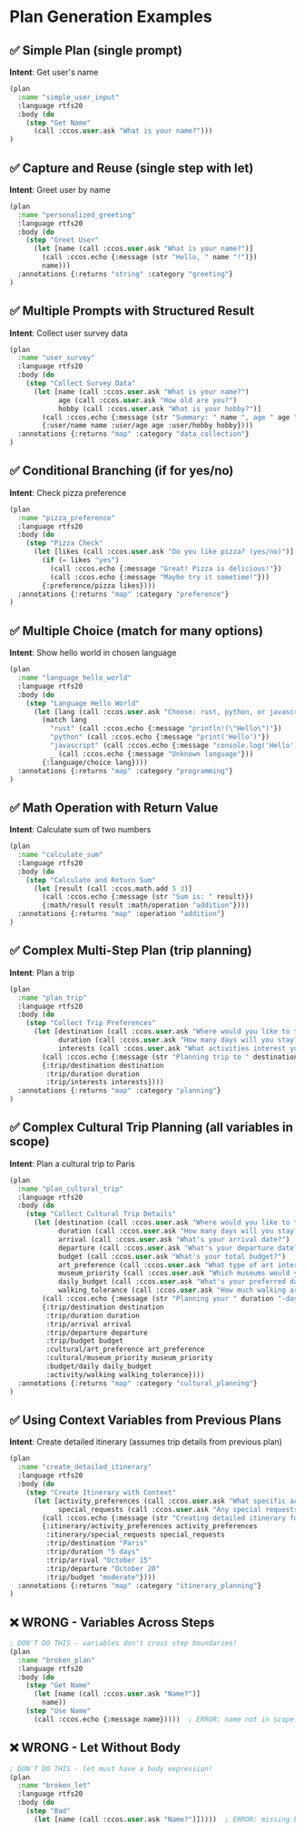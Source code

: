 # Plan Generation Examples

## ✅ Simple Plan (single prompt)

**Intent**: Get user's name

```lisp
(plan
  :name "simple_user_input"
  :language rtfs20
  :body (do
    (step "Get Name"
      (call :ccos.user.ask "What is your name?")))
)
```

## ✅ Capture and Reuse (single step with let)

**Intent**: Greet user by name

```lisp
(plan
  :name "personalized_greeting"
  :language rtfs20
  :body (do
    (step "Greet User"
      (let [name (call :ccos.user.ask "What is your name?")]
        (call :ccos.echo {:message (str "Hello, " name "!")})
        name)))
  :annotations {:returns "string" :category "greeting"}
)
```

## ✅ Multiple Prompts with Structured Result

**Intent**: Collect user survey data

```lisp
(plan
  :name "user_survey"
  :language rtfs20
  :body (do
    (step "Collect Survey Data"
      (let [name (call :ccos.user.ask "What is your name?")
            age (call :ccos.user.ask "How old are you?")
            hobby (call :ccos.user.ask "What is your hobby?")]
        (call :ccos.echo {:message (str "Summary: " name ", age " age ", enjoys " hobby)})
        {:user/name name :user/age age :user/hobby hobby})))
  :annotations {:returns "map" :category "data_collection"}
)
```

## ✅ Conditional Branching (if for yes/no)

**Intent**: Check pizza preference

```lisp
(plan
  :name "pizza_preference"
  :language rtfs20
  :body (do
    (step "Pizza Check"
      (let [likes (call :ccos.user.ask "Do you like pizza? (yes/no)")]
        (if (= likes "yes")
          (call :ccos.echo {:message "Great! Pizza is delicious!"})
          (call :ccos.echo {:message "Maybe try it sometime!"}))
        {:preference/pizza likes})))
  :annotations {:returns "map" :category "preference"}
)
```

## ✅ Multiple Choice (match for many options)

**Intent**: Show hello world in chosen language

```lisp
(plan
  :name "language_hello_world"
  :language rtfs20
  :body (do
    (step "Language Hello World"
      (let [lang (call :ccos.user.ask "Choose: rust, python, or javascript")]
        (match lang
          "rust" (call :ccos.echo {:message "println!(\"Hello\")"})
          "python" (call :ccos.echo {:message "print('Hello')"})
          "javascript" (call :ccos.echo {:message "console.log('Hello')"})
          _ (call :ccos.echo {:message "Unknown language"}))
        {:language/choice lang})))
  :annotations {:returns "map" :category "programming"}
)
```

## ✅ Math Operation with Return Value

**Intent**: Calculate sum of two numbers

```lisp
(plan
  :name "calculate_sum"
  :language rtfs20
  :body (do
    (step "Calculate and Return Sum"
      (let [result (call :ccos.math.add 5 3)]
        (call :ccos.echo {:message (str "Sum is: " result)})
        {:math/result result :math/operation "addition"})))
  :annotations {:returns "map" :operation "addition"}
)
```

## ✅ Complex Multi-Step Plan (trip planning)

**Intent**: Plan a trip

```lisp
(plan
  :name "plan_trip"
  :language rtfs20
  :body (do
    (step "Collect Trip Preferences"
      (let [destination (call :ccos.user.ask "Where would you like to travel?")
            duration (call :ccos.user.ask "How many days will you stay?")
            interests (call :ccos.user.ask "What activities interest you?")]
        (call :ccos.echo {:message (str "Planning trip to " destination " for " duration " days")})
        {:trip/destination destination
         :trip/duration duration
         :trip/interests interests})))
  :annotations {:returns "map" :category "planning"}
)
```

## ✅ Complex Cultural Trip Planning (all variables in scope)

**Intent**: Plan a cultural trip to Paris

```lisp
(plan
  :name "plan_cultural_trip"
  :language rtfs20
  :body (do
    (step "Collect Cultural Trip Details"
      (let [destination (call :ccos.user.ask "Where would you like to travel?")
            duration (call :ccos.user.ask "How many days will you stay?")
            arrival (call :ccos.user.ask "What's your arrival date?")
            departure (call :ccos.user.ask "What's your departure date?")
            budget (call :ccos.user.ask "What's your total budget?")
            art_preference (call :ccos.user.ask "What type of art interests you most? (classical/modern/contemporary)")
            museum_priority (call :ccos.user.ask "Which museums would you prioritize? (Louvre/Orsay/Pompidou/other)")
            daily_budget (call :ccos.user.ask "What's your preferred daily cultural budget in EUR?")
            walking_tolerance (call :ccos.user.ask "How much walking are you comfortable with? (low/medium/high)")]
        (call :ccos.echo {:message (str "Planning your " duration "-day cultural trip to " destination " from " arrival " to " departure " with " budget " budget")})
        {:trip/destination destination
         :trip/duration duration
         :trip/arrival arrival
         :trip/departure departure
         :trip/budget budget
         :cultural/art_preference art_preference
         :cultural/museum_priority museum_priority
         :budget/daily daily_budget
         :activity/walking walking_tolerance})))
  :annotations {:returns "map" :category "cultural_planning"}
)
```

## ✅ Using Context Variables from Previous Plans

**Intent**: Create detailed itinerary (assumes trip details from previous plan)

```lisp
(plan
  :name "create_detailed_itinerary"
  :language rtfs20
  :body (do
    (step "Create Itinerary with Context"
      (let [activity_preferences (call :ccos.user.ask "What specific activities interest you most? (museums/parks/restaurants/shopping)")
            special_requests (call :ccos.user.ask "Any special requests or dietary restrictions?")]
        (call :ccos.echo {:message (str "Creating detailed itinerary for your 5-day trip to Paris from October 15 to October 20 with moderate budget")})
        {:itinerary/activity_preferences activity_preferences
         :itinerary/special_requests special_requests
         :trip/destination "Paris"
         :trip/duration "5 days"
         :trip/arrival "October 15"
         :trip/departure "October 20"
         :trip/budget "moderate"})))
  :annotations {:returns "map" :category "itinerary_planning"}
)
```

## ❌ WRONG - Variables Across Steps

```lisp
; DON'T DO THIS - variables don't cross step boundaries!
(plan
  :name "broken_plan"
  :language rtfs20
  :body (do
    (step "Get Name" 
      (let [name (call :ccos.user.ask "Name?")] 
        name))
    (step "Use Name" 
      (call :ccos.echo {:message name}))))  ; ERROR: name not in scope!
```

## ❌ WRONG - Let Without Body

```lisp
; DON'T DO THIS - let must have a body expression!
(plan
  :name "broken_let"
  :language rtfs20
  :body (do
    (step "Bad" 
      (let [name (call :ccos.user.ask "Name?")]))))  ; ERROR: missing body!
```